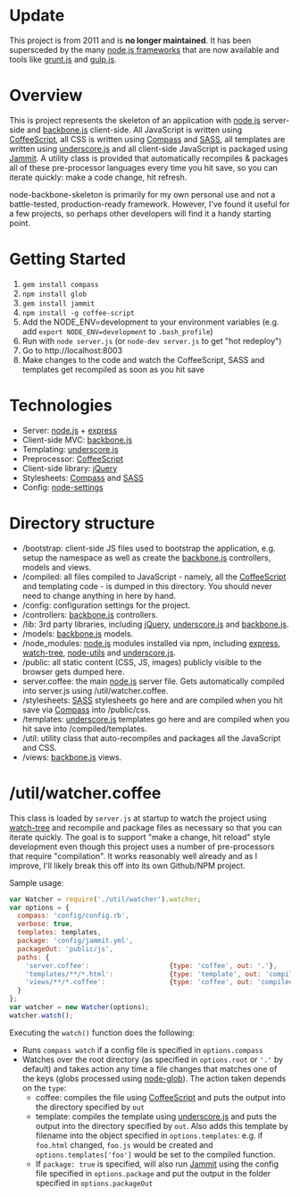 # Update

This project is from 2011 and is **no longer maintained**. It has been supersceded by the many [node.js frameworks](http://nodeframework.com/) that are now available and tools like [grunt.js](http://gruntjs.com/) and [gulp.js](http://gulpjs.com/).

# Overview

This is project represents the skeleton of an application with [node.js](http://nodejs.org/) server-side and [backbone.js](http://documentcloud.github.com/backbone/) client-side. All JavaScript is written using [CoffeeScript](http://jashkenas.github.com/coffee-script), all CSS is written using [Compass](http://compass-style.org/) and [SASS](http://sass-lang.com/), all templates are written using [underscore.js](http://documentcloud.github.com/underscore/) and all client-side JavaScript is packaged using [Jammit](http://documentcloud.github.com/jammit/). A utility class is provided that automatically recompiles & packages all of these pre-processor languages every time you hit save, so you can iterate quickly: make a code change, hit refresh. 

node-backbone-skeleton is primarily for my own personal use and not a battle-tested, production-ready framework. However, I've found it useful for a few projects, so perhaps other developers will find it a handy starting point.

# Getting Started

	

1. `gem install compass`
1. `npm install glob`
1. `gem install jammit`
1. `npm install -g coffee-script`
1. Add the NODE_ENV=development to your environment variables (e.g. add `export NODE_ENV=development` to `.bash_profile`)
1. Run with `node server.js` (or `node-dev server.js` to get "hot redeploy")
1. Go to http://localhost:8003
1. Make changes to the code and watch the CoffeeScript, SASS and templates get recompiled as soon as you hit save

# Technologies

* Server: [node.js](http://nodejs.org/) + [express](http://expressjs.com/)
* Client-side MVC: [backbone.js](http://documentcloud.github.com/backbone/)
* Templating: [underscore.js](http://documentcloud.github.com/underscore/)
* Preprocessor: [CoffeeScript](http://jashkenas.github.com/coffee-script)
* Client-side library: [jQuery](http://jquery.com/)
* Stylesheets: [Compass](http://compass-style.org/) and [SASS](http://sass-lang.com/)
* Config: [node-settings](https://github.com/mgutz/node-settings)

# Directory structure

* /bootstrap: client-side JS files used to bootstrap the application, e.g. setup the namespace as well as create the [backbone.js](http://documentcloud.github.com/backbone/) controllers, models and views.
* /compiled: all files compiled to JavaScript - namely, all the [CoffeeScript](http://jashkenas.github.com/coffee-script) and templating code - is dumped in this directory. You should never need to change anything in here by hand.
* /config: configuration settings for the project. 
* /controllers: [backbone.js](http://documentcloud.github.com/backbone/) controllers.
* /lib: 3rd party libraries, including [jQuery](http://jquery.com/), [underscore.js](http://documentcloud.github.com/underscore/) and [backbone.js](http://documentcloud.github.com/backbone/).
* /models: [backbone.js](http://documentcloud.github.com/backbone/) models.
* /node_modules: [node.js](http://nodejs.org/) modules installed via npm, including [express](http://expressjs.com/), [watch-tree](https://github.com/tafa/node-watch-tree), [node-utils](https://github.com/mikeal/node-utils) and [underscore.js](http://documentcloud.github.com/underscore/).
* /public: all static content (CSS, JS, images) publicly visible to the browser gets dumped here. 
* server.coffee: the main [node.js](http://nodejs.org/) server file. Gets automatically compiled into server.js using /util/watcher.coffee.
* /stylesheets: [SASS](http://sass-lang.com/) stylesheets go here and are compiled when you hit save via [Compass](http://compass-style.org/) into /public/css.
* /templates: [underscore.js](http://documentcloud.github.com/underscore/) templates go here and are compiled when you hit save into /compiled/templates.
* /util: utility class that auto-recompiles and packages all the JavaScript and CSS.
* /views: [backbone.js](http://documentcloud.github.com/backbone/) views.

# /util/watcher.coffee

This class is loaded by `server.js` at startup to watch the project using [watch-tree](https://github.com/tafa/node-watch-tree) and recompile and package files as necessary so that you can iterate quickly. The goal is to support "make a change, hit reload" style development even though this project uses a number of pre-processors that require "compilation". It works reasonably well already and as I improve, I'll likely break this off into its own Github/NPM project.

Sample usage:

```javascript
var Watcher = require('./util/watcher').watcher;
var options = {
  compass: 'config/config.rb',
  verbose: true,
  templates: templates,
  package: 'config/jammit.yml',
  packageOut: 'public/js',
  paths: {
    'server.coffee':                    {type: 'coffee', out: '.'},
    'templates/**/*.html':              {type: 'template', out: 'compiled/templates', package: true},
    'views/**/*.coffee':                {type: 'coffee', out: 'compiled/views', package: true}     
  }
};
var watcher = new Watcher(options);
watcher.watch();
```

Executing the `watch()` function does the following:

* Runs `compass watch` if a config file is specified in `options.compass`
* Watches over the root directory (as specified in `options.root` or `'.'` by default) and takes action any time a file changes that matches one of the keys (globs processed using [node-glob](https://github.com/isaacs/node-glob)). The action taken depends on the `type`:
  * coffee: compiles the file using [CoffeeScript](http://jashkenas.github.com/coffee-script) and puts the output into the directory specified by `out`  
  * template: compiles the template using [underscore.js](http://documentcloud.github.com/underscore/) and puts the output into the directory specified by `out`. Also adds this template by filename into the object specified in `options.templates`: e.g. if `foo.html` changed, `foo.js` would be created and `options.templates['foo']` would be set to the compiled function.
  * If `package: true` is specified, will also run [Jammit](http://documentcloud.github.com/jammit/) using the config file specified in `options.package` and put the output in the folder specified in `options.packageOut`
